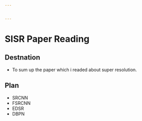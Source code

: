 ```yaml
---


---
```


<h1 id="sisr-paper-reading">SISR Paper Reading</h1>
<h2 id="destnation">Destnation</h2>
<ul>
<li>To sum up the paper which i readed about super resolution.</li>
</ul>
<h2 id="plan">Plan</h2>
<ul>
<li>SRCNN</li>
<li>FSRCNN</li>
<li>EDSR</li>
<li>DBPN</li>
</ul>
<h2 id="section"></h2>


